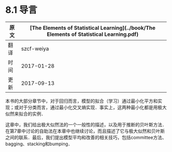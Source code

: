 # 8.1 导言

| 原文   | [The Elements of Statistical Learning](../book/The Elements of Statistical Learning.pdf) |
| ---- | ---------------------------------------- |
| 翻译   | szcf-weiya                               |
| 时间   | 2017-01-28                               |
| 更新   | 2017-09-13                               |

本书的大部分章节中，对于回归而言，模型的拟合（学习）通过最小化平方和实现；或对于分类而言，通过最小化交叉熵实现．事实上，这两种最小化都是用极大似然来拟合的实例．

这章中，我们给出极大似然法的一个一般性的描述，以及用于推断的贝叶斯方法．在第7章中讨论的自助法在本章中也继续讨论，而且描述了它与极大似然和贝叶斯之间的联系．最后，我们提出模型平均和改善的相关技巧，包括committee方法、bagging、stacking和bumping．
